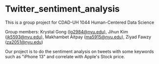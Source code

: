 # Twitter_sentiment_analysis

This is a group project for CDAD-UH 1044 Human-Centered Data Science

Group members: Krystal Gong (lg2984@nyu.edu), Jihun Kim (jk5593@nyu.edu), Makhambet Aitpay (ma5915@nyu.edu), Ziyad Fawzy (za2051@nyu.edu)

Our project is to do the sentiment analysis on tweets with some keywords such as "iPhone 13" and correlate with Apple's Stock price.
